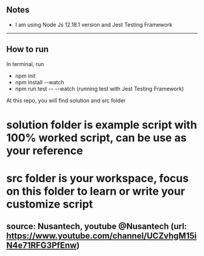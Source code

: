 Notes
----
- I am using Node Js 12.18.1 version and Jest Testing Framework

---------------
How to run
----
In terminal, run
- npm init
- npm install --watch
- npm run test -- --watch (running test with Jest Testing Framework)

At this repo, you will find solution and src folder
# solution folder is example script with 100% worked script, can be use as your reference
# src folder is your workspace, focus on this folder to learn or write your customize script

## source: Nusantech, youtube @Nusantech (url: https://www.youtube.com/channel/UCZvhgM15iN4e71RFG3PfEnw)

